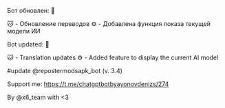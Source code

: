 Бот обновлен: 👀

🐱 - Обновление переводов
⚙ - Добавлена функция показа текущей модели ИИ

Bot updated: 👀

🐱 - Translation updates
⚙ - Added feature to display the current AI model

#update
@repostermodsapk_bot (v. 3.4)

Support me: https://t.me/chatgptbotbyayonovdenizs/274

By @x6_team with <3